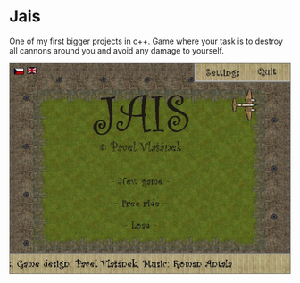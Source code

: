 # Jais
One of my first bigger projects in c++. Game where your task is to destroy all cannons around you and avoid any damage to yourself.

<p align="center">  
  <img src="doc/splash.jpg">
</p>
